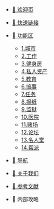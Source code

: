 * [🌆 欢迎页](/README.md)

* [🔗 快速链接](/quicklink/1.-newbie_mission/README.md)

* [🚙 功能区](/area/1.-city/README.md)
  * [1.城市](/area/1.-city/README.md)
  * [2.工作](/area/2.-jobs/README.md)
  * [3.健身房](/area/3.-gym/README.md)
  * [4.私人资产](/area/4.-property/README.md)
  * [5.教育](/area/5.-education/README.md)
  * [6.搞事](/area/6.-crime/README.md)
  * [7.任务](/area/7.-mission/README.md)
  * [8.报纸](/area/8.-newspaper/README.md)
  * [9.监狱](/area/9.-jail/README.md)
  * [10.医院](/area/10.-hospital/README.md)
  * [11.赌场](/area/11.-casino/README.md)
  * [12.论坛](/area/12.-forum/README.md)
  * [13.名人堂](/area/13.-hof/README.md)
  * [14.帮派](/area/14.-faction/README.md)

* [🔎 导航](/navigation/README.md)
  <!-- * [1.主页](/navigation/README.md)
  * [2.贡献者](/navigation/2.-gong-xian-zhe.md)
  * [3.社区门户](/navigation/3.-she-qu-men-hu.md)
  * [4.使用协议](/navigation/4.-shi-yong-xie-yi.md)
  * [5.禁令](/navigation/5.-jin-ling.md)
  * [6.当前活动](/navigation/6.-dang-qian-huo-dong.md)
  * [7.FAQ](/navigation/7.faq.md) -->

* [🧑 关于我们](/aboutus/who-are-we.md)
  <!-- * [Who are we](/aboutus/who-are-we.md) -->

* [📖 参考文献](/reference/vscode_install.md)
  <!-- * [VsCode安装、插件安装、Markdown预览](/reference/vscode_install.md)
  * [Markdown基本语法](/reference/markdown_basic.md)
  * [正则表达式语法](/reference/regex_basic.md)
  * [Git及Github基本功能介绍](/reference/git_basic.md)
  * [Docsify基本功能介绍](/reference/docsify_basic.md) -->

* 🧠 内部攻略
  <!-- * [系统工作](/tutorials/xi-tong-gong-zuo.md) -->
